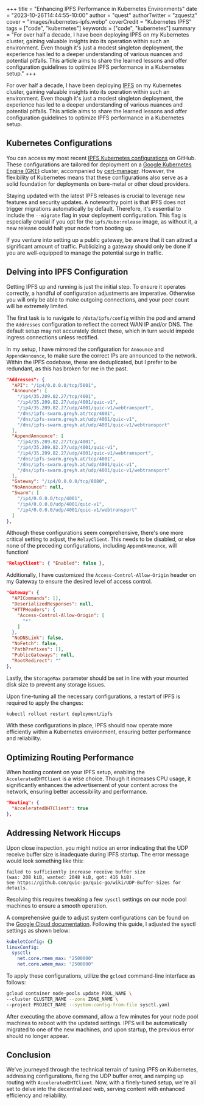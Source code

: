 +++
title = "Enhancing IPFS Performance in Kubernetes Environments"
date = "2023-10-26T14:44:55-10:00"
author = "quest"
authorTwitter = "zquestz"
cover = "images/kubernetes-ipfs.webp"
coverCredit = "Kubernetes IPFS"
tags = ["code", "kubernetes"]
keywords = ["code", "kubernetes"]
summary = "For over half a decade, I have been deploying IPFS on my Kubernetes cluster, gaining valuable insights into its operation within such an environment. Even though it's just a modest singleton deployment, the experience has led to a deeper understanding of various nuances and potential pitfalls. This article aims to share the learned lessons and offer configuration guidelines to optimize IPFS performance in a Kubernetes setup."
+++

For over half a decade, I have been deploying [IPFS](https://ipfs.io) on my Kubernetes cluster, gaining valuable insights into its operation within such an environment. Even though it's just a modest singleton deployment, the experience has led to a deeper understanding of various nuances and potential pitfalls. This article aims to share the learned lessons and offer configuration guidelines to optimize IPFS performance in a Kubernetes setup.

## Kubernetes Configurations

You can access my most recent [IPFS Kubernetes configurations](https://github.com/zquestz/kube-ipfs) on GitHub. These configurations are tailored for deployment on a [Google Kubernetes Engine (GKE)](https://cloud.google.com/kubernetes-engine) cluster, accompanied by [cert-manager](https://github.com/cert-manager/cert-manager). However, the flexibility of Kubernetes means that these configurations also serve as a solid foundation for deployments on bare-metal or other cloud providers.

Staying updated with the latest IPFS releases is crucial to leverage new features and security updates. A noteworthy point is that IPFS does not trigger migrations automatically by default. Therefore, it's essential to include the `--migrate` flag in your deployment configuration. This flag is especially crucial if you opt for the `ipfs/kubo:release` image, as without it, a new release could halt your node from booting up.

If you venture into setting up a public gateway, be aware that it can attract a significant amount of traffic. Publicizing a gateway should only be done if you are well-equipped to manage the potential surge in traffic.

## Delving into IPFS Configuration

Getting IPFS up and running is just the initial step. To ensure it operates correctly, a handful of configuration adjustments are imperative. Otherwise you will only be able to make outgoing connections, and your peer count will be extremely limited.

The first task is to navigate to `/data/ipfs/config` within the pod and amend the `Addresses` configuration to reflect the correct WAN IP and/or DNS. The default setup may not accurately detect these, which in turn would impede ingress connections unless rectified.

In my setup, I have mirrored the configuration for `Announce` and `AppendAnnounce`, to make sure the correct IPs are announced to the network. Within the IPFS codebase, these are deduplicated, but I prefer to be redundant, as this has broken for me in the past.

```json
"Addresses": {
  "API": "/ip4/0.0.0.0/tcp/5001",
  "Announce": [
    "/ip4/35.209.82.27/tcp/4001",
    "/ip4/35.209.82.27/udp/4001/quic-v1",
    "/ip4/35.209.82.27/udp/4001/quic-v1/webtransport",
    "/dns/ipfs-swarm.greyh.at/tcp/4001",
    "/dns/ipfs-swarm.greyh.at/udp/4001/quic-v1",
    "/dns/ipfs-swarm.greyh.at/udp/4001/quic-v1/webtransport"
  ],
  "AppendAnnounce": [
    "/ip4/35.209.82.27/tcp/4001",
    "/ip4/35.209.82.27/udp/4001/quic-v1",
    "/ip4/35.209.82.27/udp/4001/quic-v1/webtransport",
    "/dns/ipfs-swarm.greyh.at/tcp/4001",
    "/dns/ipfs-swarm.greyh.at/udp/4001/quic-v1",
    "/dns/ipfs-swarm.greyh.at/udp/4001/quic-v1/webtransport"
  ],
  "Gateway": "/ip4/0.0.0.0/tcp/8080",
  "NoAnnounce": null,
  "Swarm": [
    "/ip4/0.0.0.0/tcp/4001",
    "/ip4/0.0.0.0/udp/4001/quic-v1",
    "/ip4/0.0.0.0/udp/4001/quic-v1/webtransport"
  ]
},
```

Although these configurations seem comprehensive, there's one more critical setting to adjust, the `RelayClient`. This needs to be disabled, or else none of the preceding configurations, including `AppendAnnounce`, will function!

```json
"RelayClient": { "Enabled": false },
```

Additionally, I have customized the `Access-Control-Allow-Origin` header on my Gateway to ensure the desired level of access control.

```json
"Gateway": {
  "APICommands": [],
  "DeserializedResponses": null,
  "HTTPHeaders": {
    "Access-Control-Allow-Origin": [
      "*"
    ]
  },
  "NoDNSLink": false,
  "NoFetch": false,
  "PathPrefixes": [],
  "PublicGateways": null,
  "RootRedirect": ""
},
```

Lastly, the `StorageMax` parameter should be set in line with your mounted disk size to prevent any storage issues.

Upon fine-tuning all the necessary configurations, a restart of IPFS is required to apply the changes:

```sh
kubectl rollout restart deployment/ipfs
```

With these configurations in place, IPFS should now operate more efficiently within a Kubernetes environment, ensuring better performance and reliability.

## Optimizing Routing Performance

When hosting content on your IPFS setup, enabling the `AcceleratedDHTClient` is a wise choice. Though it increases CPU usage, it significantly enhances the advertisement of your content across the network, ensuring better accessibility and performance.

```json
"Routing": {
  "AcceleratedDHTClient": true
},
```

## Addressing Network Hiccups

Upon close inspection, you might notice an error indicating that the UDP receive buffer size is inadequate during IPFS startup. The error message would look something like this:

```text
failed to sufficiently increase receive buffer size
(was: 208 kiB, wanted: 2048 kiB, got: 416 kiB).
See https://github.com/quic-go/quic-go/wiki/UDP-Buffer-Sizes for details.
```

Resolving this requires tweaking a few `sysctl` settings on our node pool machines to ensure a smooth operation.

A comprehensive guide to adjust system configurations can be found on the [Google Cloud documentation](https://cloud.google.com/kubernetes-engine/docs/how-to/node-system-config). Following this guide, I adjusted the sysctl settings as shown below:

```yaml
kubeletConfig: {}
linuxConfig:
  sysctl:
    net.core.rmem_max: "2500000"
    net.core.wmem_max: "2500000"
```

To apply these configurations, utilize the `gcloud` command-line interface as follows:

```sh
gcloud container node-pools update POOL_NAME \
--cluster CLUSTER_NAME --zone ZONE_NAME \
--project PROJECT_NAME --system-config-from-file sysctl.yaml
```

After executing the above command, allow a few minutes for your node pool machines to reboot with the updated settings. IPFS will be automatically migrated to one of the new machines, and upon startup, the previous error should no longer appear.

## Conclusion

We've journeyed through the technical terrain of tuning IPFS on Kubernetes, addressing configurations, fixing the UDP buffer error, and ramping up routing with `AcceleratedDHTClient`. Now, with a finely-tuned setup, we're all set to delve into the decentralized web, serving content with enhanced efficiency and reliability.
